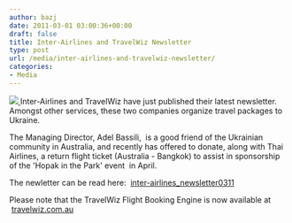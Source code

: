 ```yaml
---
author: bazj
date: 2011-03-01 03:00:36+00:00
draft: false
title: Inter-Airlines and TravelWiz Newsletter
type: post
url: /media/inter-airlines-and-travelwiz-newsletter/
categories:
- Media
---
```


[![](http://www.ozeukes.com/wp-content/uploads/2011/03/combined-Inter-Airlines_TravelWiz_Thai-Airlines-thumbnail.jpg)
](http://www.ozeukes.com/wp-content/uploads/2011/03/combined-Inter-Airlines_TravelWiz_Thai-Airlines-thumbnail.jpg)Inter-Airlines and TravelWiz have just published their latest newsletter.  Amongst other services, these two companies organize travel packages to Ukraine.

The Managing Director, Adel Bassili,  is a good friend of the Ukrainian community in Australia, and recently has offered to donate, along with Thai Airlines, a return flight ticket (Australia - Bangkok) to assist in sponsorship of the 'Hopak in the Park' event  in April.

The newletter can be read here:  [inter-airlines_newsletter0311](http://www.ozeukes.com/wp-content/uploads/2011/03/inter-airlines_newsletter0311.pdf)

Please note that the TravelWiz Flight Booking Engine is now available at   [travelwiz.com.au](http://www.travelwiz.com.au)
